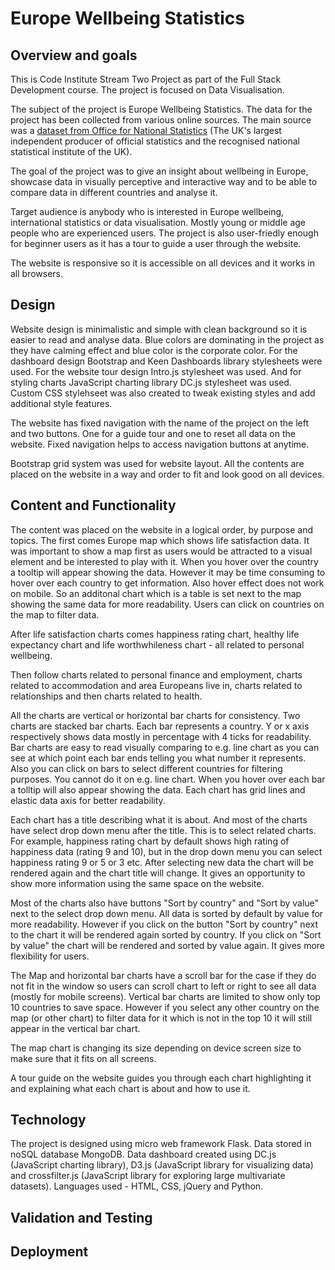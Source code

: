 # Europe Wellbeing Statistics

## Overview and goals

This is Code Institute Stream Two Project as part of the Full Stack Development course. The project is focused on Data Visualisation.

The subject of the project is Europe Wellbeing Statistics. The data for the project has been collected from various online sources. The main source was a [dataset from Office for National Statistics](https://www.ons.gov.uk/peoplepopulationandcommunity/wellbeing/datasets/measuringnationalwellbeinginternationalcomparisons) (The UK's largest independent producer of official statistics and the recognised national statistical institute of the UK).

The goal of the project was to give an insight about wellbeing in Europe, showcase data in visually perceptive and interactive way and to be able to compare data in different countries and analyse it.

Target audience is anybody who is interested in Europe wellbeing, international statistics or data visualisation. Mostly young or middle age people who are experienced users. The project is also user-friedly enough for beginner users as it has a tour to guide a user through the website. 

The website is responsive so it is accessible on all devices and it works in all browsers.

## Design

Website design is minimalistic and simple with clean background so it is easier to read and analyse data. Blue colors are dominating in the project as they have calming effect and blue color is the corporate color. For the dashboard design Bootstrap and Keen Dashboards library stylesheets were used. For the website tour design Intro.js stylesheet was used. And for styling charts JavaScript charting library DC.js stylesheet was used. Custom CSS stylehseet was also created to tweak existing styles and add additional style features.

The website has fixed navigation with the name of the project on the left and two buttons. One for a guide tour and one to reset all data on the website. Fixed navigation helps to access navigation buttons at anytime. 

Bootstrap grid system was used for website layout. All the contents are placed on the website in a way and order to fit and look good on all devices.

## Content and Functionality

The content was placed on the website in a logical order, by purpose and topics. The first comes Europe map which shows life satisfaction data. It was important to show a map first as users would be attracted to a visual element and be interested to play with it. When you hover over the country a tooltip will appear showing the data. However it may be time consuming to hover over each country to get information. Also hover effect does not work on mobile. So an additonal chart which is a table is set next to the map showing the same data for more readability. Users can click on countries on the map to filter data. 

After life satisfaction charts comes happiness rating chart, healthy life expectancy chart and life worthwhileness chart - all related to personal wellbeing. 

Then follow charts related to personal finance and employment, charts related to accommodation and area Europeans live in, charts related to relationships and then charts related to health.  

All the charts are vertical or horizontal bar charts for consistency. Two charts are stacked bar charts. Each bar represents a country. Y or x axis respectively shows data mostly in percentage with 4 ticks for readability. Bar charts are easy to read visually comparing to e.g. line chart as you can see at which point each bar ends telling you what number it represents. Also you can click on bars to select different countries for filtering purposes. You cannot do it on e.g. line chart. When you hover over each bar a tolltip will also appear showing the data. Each chart has grid lines and elastic data axis for better readability.

Each chart has a title describing what it is about. And most of the charts have select drop down menu after the title. This is to select related charts. For example, happiness rating chart by default shows high rating of happiness data (rating 9 and 10), but in the drop down menu you can select happiness rating 9 or 5 or 3 etc. After selecting new data the chart will be rendered again and the chart title will change. It gives an opportunity to show more information using the same space on the website.

Most of the charts also have buttons "Sort by country" and "Sort by value" next to the select drop down menu. All data is sorted by default by value for more readability. However if you click on the button "Sort by country" next to the chart it will be rendered again sorted by country. If you click on "Sort by value" the chart will be rendered and sorted by value again. It gives more flexibility for users.

The Map and horizontal bar charts have a scroll bar for the case if they do not fit in the window so users can scroll chart to left or right to see all data (mostly for mobile screens). Vertical bar charts are limited to show only top 10 countries to save space. However if you select any other country on the map (or other chart) to filter data for it which is not in the top 10 it will still appear in the vertical bar chart.

The map chart is changing its size depending on device screen size to make sure that it fits on all screens. 

A tour guide on the website guides you through each chart highlighting it and explaining what each chart is about and how to use it. 

## Technology
The project is designed using micro web framework Flask. Data stored in noSQL database MongoDB. Data dashboard created using DC.js (JavaScript charting library), D3.js (JavaScript library for visualizing data) and crossfilter.js (JavaScript library for exploring large multivariate datasets). Languages used - HTML, CSS, jQuery and Python.

## Validation and Testing


## Deployment
